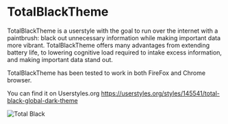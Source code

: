 # TotalBlackTheme

TotalBlackTheme is a userstyle with the goal to run over the internet with a paintbrush: black out unnecessary information while making important data more vibrant. TotalBlackTheme offers many advantages from extending battery life, to lowering cognitive load required to intake excess information, and making important data stand out.

TotalBlackTheme has been tested to work in both FireFox and Chrome browser.

You can find it on Userstyles.org https://userstyles.org/styles/145541/total-black-global-dark-theme

![Total Black](https://image.ibb.co/eS0dUT/20180724_025328.jpg) 
